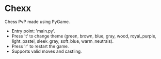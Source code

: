 # Chexx
 Chess PvP made using PyGame.
- Entry point: 'main.py'.
- Press 't' to change theme (green, brown, blue, gray, wood, royal_purple, light_pastel, sleek_gray, soft_blue, warm_neutrals).
- Press 'r' to restart the game.
- Supports valid moves and castling.
